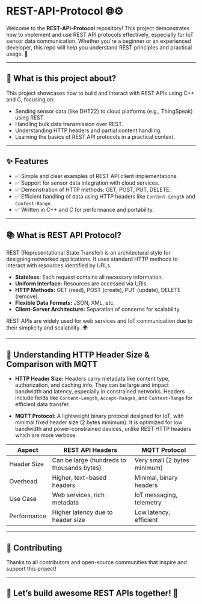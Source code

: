 # REST-API-Protocol 🌐⚙️

Welcome to the **REST-API-Protocol** repository! This project demonstrates how to implement and use REST API protocols effectively, especially for IoT sensor data communication. Whether you're a beginner or an experienced developer, this repo will help you understand REST principles and practical usage. 🚀

---

## 📖 What is this project about?

This project showcases how to build and interact with REST APIs using C++ and C, focusing on:

- Sending sensor data (like DHT22) to cloud platforms (e.g., ThingSpeak) using REST.
- Handling bulk data transmission over REST.
- Understanding HTTP headers and partial content handling.
- Learning the basics of REST API protocols in a practical context.

---

## ✨ Features

- ✅ Simple and clear examples of REST API client implementations.
- ✅ Support for sensor data integration with cloud services.
- ✅ Demonstration of HTTP methods: GET, POST, PUT, DELETE.
- ✅ Efficient handling of data using HTTP headers like `Content-Length` and `Content-Range`.
- ✅ Written in C++ and C for performance and portability.

---

## 📚 What is REST API Protocol?

REST (Representational State Transfer) is an architectural style for designing networked applications. It uses standard HTTP methods to interact with resources identified by URLs.

- **Stateless:** Each request contains all necessary information.
- **Uniform Interface:** Resources are accessed via URIs.
- **HTTP Methods:** GET (read), POST (create), PUT (update), DELETE (remove).
- **Flexible Data Formats:** JSON, XML, etc.
- **Client-Server Architecture:** Separation of concerns for scalability.

REST APIs are widely used for web services and IoT communication due to their simplicity and scalability. 🌍

---

## 📏 Understanding HTTP Header Size & Comparison with MQTT

- **HTTP Header Size:** Headers carry metadata like content type, authorization, and caching info. They can be large and impact bandwidth and latency, especially in constrained networks. Headers include fields like `Content-Length`, `Accept-Ranges`, and `Content-Range` for efficient data transfer.

- **MQTT Protocol:** A lightweight binary protocol designed for IoT, with minimal fixed header size (2 bytes minimum). It is optimized for low bandwidth and power-constrained devices, unlike REST HTTP headers which are more verbose.

| Aspect               | REST API Headers                          | MQTT Protocol                       |
|----------------------|------------------------------------------|-----------------------------------|
| Header Size          | Can be large (hundreds to thousands bytes) | Very small (2 bytes minimum)       |
| Overhead             | Higher, text-based headers                | Minimal, binary headers            |
| Use Case             | Web services, rich metadata               | IoT messaging, telemetry           |
| Performance          | Higher latency due to header size         | Low latency, efficient             |

---

## 🤝 Contributing

Thanks to all contributors and open-source communities that inspire and support this project!

---

## 🚀 Let’s build awesome REST APIs together! 🌟

